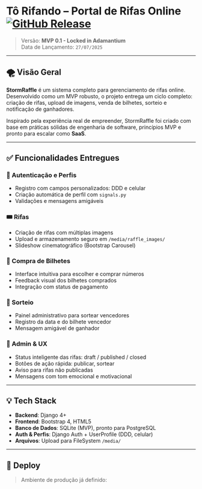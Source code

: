 # Tô Rifando – Portal de Rifas Online [![GitHub Release](https://img.shields.io/github/v/release/srcsoftwareengineer/raffle-portal?label=Release&style=flat-square)](https://github.com/srcsoftwareengineer/raffle-portal/releases/latest)

> Versão: **MVP 0.1 - Locked in Adamantium**  
> Data de Lançamento: `27/07/2025`
---

## 🌪️ Visão Geral

**StormRaffle** é um sistema completo para gerenciamento de rifas online. Desenvolvido como um MVP robusto, o projeto entrega um ciclo completo: criação de rifas, upload de imagens, venda de bilhetes, sorteio e notificação de ganhadores.

Inspirado pela experiência real de empreender, StormRaffle foi criado com base em práticas sólidas de engenharia de software, princípios MVP e pronto para escalar como **SaaS**.

---

## ✅ Funcionalidades Entregues

### 🔐 Autenticação e Perfis
- Registro com campos personalizados: DDD e celular
- Criação automática de perfil com `signals.py`
- Validações e mensagens amigáveis

### 🎟️ Rifas
- Criação de rifas com múltiplas imagens
- Upload e armazenamento seguro em `/media/raffle_images/`
- Slideshow cinematográfico (Bootstrap Carousel)

### 🛒 Compra de Bilhetes
- Interface intuitiva para escolher e comprar números
- Feedback visual dos bilhetes comprados
- Integração com status de pagamento

### 🎉 Sorteio
- Painel administrativo para sortear vencedores
- Registro da data e do bilhete vencedor
- Mensagem amigável de ganhador

### 📢 Admin & UX
- Status inteligente das rifas: draft / published / closed
- Botões de ação rápida: publicar, sortear
- Aviso para rifas não publicadas
- Mensagens com tom emocional e motivacional

---

## 💡 Tech Stack

- **Backend**: Django 4+
- **Frontend**: Bootstrap 4, HTML5
- **Banco de Dados**: SQLite (MVP), pronto para PostgreSQL
- **Auth & Perfis**: Django Auth + UserProfile (DDD, celular)
- **Arquivos**: Upload para FileSystem `/media/`

---

## 🚀 Deploy

> Ambiente de produção já definido:


